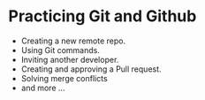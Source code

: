# Practicing Git and Github
- Creating a new remote repo.
- Using Git commands.
- Inviting another developer.
- Creating and approving a Pull request.
- Solving merge conflicts
- and more ...